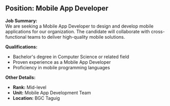 ## **Position: Mobile App Developer**

**Job Summary:**  
We are seeking a Mobile App Developer to design and develop mobile applications for our organization. The candidate will collaborate with cross-functional teams to deliver high-quality mobile solutions.

**Qualifications:**  
- Bachelor's degree in Computer Science or related field
- Proven experience as a Mobile App Developer
- Proficiency in mobile programming languages

**Other Details:**
- **Rank:** Mid-level
- **Unit:** Mobile App Development Team
- **Location:** BGC Taguig
